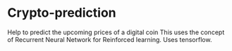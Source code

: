 # Crypto-prediction
Help to predict the upcoming prices of a digital coin
This uses the concept of Recurrent Neural Network for Reinforced learning.
Uses tensorflow.
